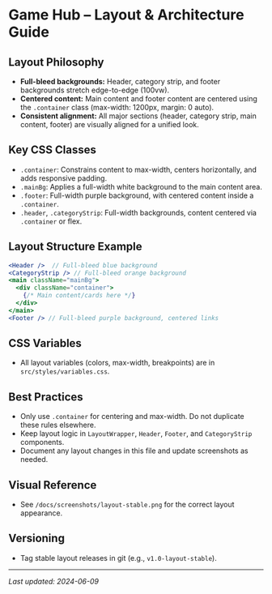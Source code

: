 # Game Hub – Layout & Architecture Guide

## Layout Philosophy
- **Full-bleed backgrounds:** Header, category strip, and footer backgrounds stretch edge-to-edge (100vw).
- **Centered content:** Main content and footer content are centered using the `.container` class (max-width: 1200px, margin: 0 auto).
- **Consistent alignment:** All major sections (header, category strip, main content, footer) are visually aligned for a unified look.

## Key CSS Classes
- `.container`: Constrains content to max-width, centers horizontally, and adds responsive padding.
- `.mainBg`: Applies a full-width white background to the main content area.
- `.footer`: Full-width purple background, with centered content inside a `.container`.
- `.header`, `.categoryStrip`: Full-width backgrounds, content centered via `.container` or flex.

## Layout Structure Example
```jsx
<Header />  // Full-bleed blue background
<CategoryStrip /> // Full-bleed orange background
<main className="mainBg">
  <div className="container">
    {/* Main content/cards here */}
  </div>
</main>
<Footer /> // Full-bleed purple background, centered links
```

## CSS Variables
- All layout variables (colors, max-width, breakpoints) are in `src/styles/variables.css`.

## Best Practices
- Only use `.container` for centering and max-width. Do not duplicate these rules elsewhere.
- Keep layout logic in `LayoutWrapper`, `Header`, `Footer`, and `CategoryStrip` components.
- Document any layout changes in this file and update screenshots as needed.

## Visual Reference
- See `/docs/screenshots/layout-stable.png` for the correct layout appearance.

## Versioning
- Tag stable layout releases in git (e.g., `v1.0-layout-stable`).

---
_Last updated: 2024-06-09_ 